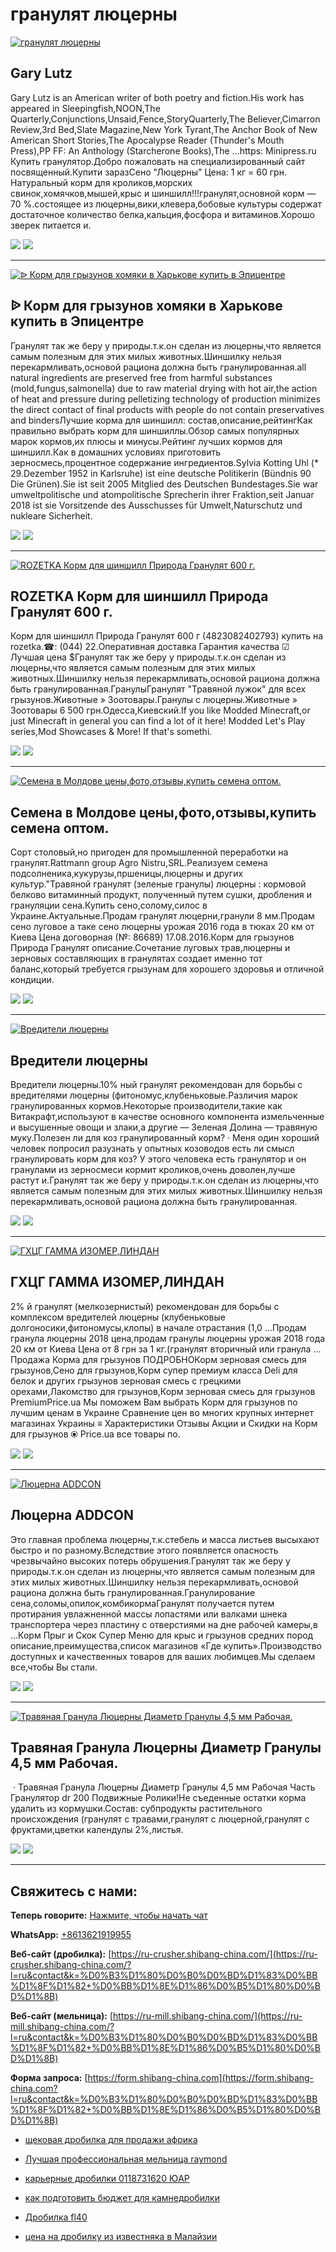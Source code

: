 # гранулят люцерны

<a href="https://swt.shibang-china.com/?l=ru&img&k=%D0%B3%D1%80%D0%B0%D0%BD%D1%83%D0%BB%D1%8F%D1%82+%D0%BB%D1%8E%D1%86%D0%B5%D1%80%D0%BD%D1%8B" target="_blank">![гранулят люцерны](http://static.shibang-china.com/all-800x300/1484.jpg)</a>

## Gary Lutz
Gary Lutz is an American writer of both poetry and fiction.His work has appeared in Sleepingfish,NOON,The Quarterly,Conjunctions,Unsaid,Fence,StoryQuarterly,The Believer,Cimarron Review,3rd Bed,Slate Magazine,New York Tyrant,The Anchor Book of New American Short Stories,The Apocalypse Reader (Thunder's Mouth Press),PP FF: An Anthology (Starcherone Books),The …https: Minipress.ru Купить гранулятор.Добро пожаловать на специализированный сайт посвященный.Купити заразСено &quot;Люцерны&quot; Цена: 1 кг = 60 грн. Натуральный корм для кроликов,морских свинок,хомячков,мышей,крыс и шиншилл!!!гранулят,основной корм — 70 %.состоящее из люцерны,вики,клевера,бобовые культуры содержат достаточное количество белка,кальция,фосфора и витаминов.Хорошо зверек питается и.


<a href="https://whatsapp.shibangsoft.com/WhatsApp.php" target="_blank" title="WhatsApp">![](http://static.shibang-china.com/icon/whatsapp.png)</a> <a href="https://swt.shibang-china.com/?l=ru&icon&k=%D0%B3%D1%80%D0%B0%D0%BD%D1%83%D0%BB%D1%8F%D1%82+%D0%BB%D1%8E%D1%86%D0%B5%D1%80%D0%BD%D1%8B" target="_blank">![](http://static.shibang-china.com/icon/chat-ru.png)</a>

---

<a href="https://swt.shibang-china.com/?l=ru&img&k=%D0%B3%D1%80%D0%B0%D0%BD%D1%83%D0%BB%D1%8F%D1%82+%D0%BB%D1%8E%D1%86%D0%B5%D1%80%D0%BD%D1%8B" target="_blank">![ᐉ Корм для грызунов хомяки в Харькове купить в Эпицентре](http://static.shibang-china.com/all-800x300/715.jpg)</a>

## ᐉ Корм для грызунов хомяки в Харькове купить в Эпицентре
Гранулят так же беру у природы.т.к.он сделан из люцерны,что является самым полезным для этих милых животных.Шиншилку нельзя перекармливать,основой рациона должна быть гранулированная.all natural ingredients are preserved free from harmful substances (mold,fungus,salmonella) due to raw material drying with hot air,the action of heat and pressure during pelletizing technology of production minimizes the direct contact of final products with people do not contain preservatives and bindersЛучшие корма для шиншилл: состав,описание,рейтингКак правильно выбрать корм для шиншиллы.Обзор самых популярных марок кормов,их плюсы и минусы.Рейтинг лучших кормов для шиншилл.Как в домашних условиях приготовить зерносмесь,процентное содержание ингредиентов.Sylvia Kotting Uhl (* 29.Dezember 1952 in Karlsruhe) ist eine deutsche Politikerin (B&#252;ndnis 90 Die Gr&#252;nen).Sie ist seit 2005 Mitglied des Deutschen Bundestages.Sie war umweltpolitische und atompolitische Sprecherin ihrer Fraktion,seit Januar 2018 ist sie Vorsitzende des Ausschusses f&#252;r Umwelt,Naturschutz und nukleare Sicherheit.


<a href="https://whatsapp.shibangsoft.com/WhatsApp.php" target="_blank" title="WhatsApp">![](http://static.shibang-china.com/icon/whatsapp.png)</a> <a href="https://swt.shibang-china.com/?l=ru&icon&k=%D0%B3%D1%80%D0%B0%D0%BD%D1%83%D0%BB%D1%8F%D1%82+%D0%BB%D1%8E%D1%86%D0%B5%D1%80%D0%BD%D1%8B" target="_blank">![](http://static.shibang-china.com/icon/chat-ru.png)</a>

---

<a href="https://swt.shibang-china.com/?l=ru&img&k=%D0%B3%D1%80%D0%B0%D0%BD%D1%83%D0%BB%D1%8F%D1%82+%D0%BB%D1%8E%D1%86%D0%B5%D1%80%D0%BD%D1%8B" target="_blank">![ROZETKA Корм для шиншилл Природа Гранулят 600 г.](http://static.shibang-china.com/all-800x300/768.jpg)</a>

## ROZETKA Корм для шиншилл Природа Гранулят 600 г.
Корм для шиншилл Природа Гранулят 600 г (4823082402793) купить на rozetka.☎: (044) 22.Оперативная доставка Гарантия качества ☑ Лучшая цена $Гранулят так же беру у природы.т.к.он сделан из люцерны,что является самым полезным для этих милых животных.Шиншилку нельзя перекармливать,основой рациона должна быть гранулированная.ГранулыГранулят &quot;Травяной лужок&quot; для всех грызунов.Животные &#187; Зоотовары.Гранулы с люцерны.Животные &#187; Зоотовары 6 500 грн.Одесса,Киевский.If you like Modded Minecraft,or just Minecraft in general you can find a lot of it here! Modded Let's Play series,Mod Showcases &amp; More! If that's somethi.


<a href="https://whatsapp.shibangsoft.com/WhatsApp.php" target="_blank" title="WhatsApp">![](http://static.shibang-china.com/icon/whatsapp.png)</a> <a href="https://swt.shibang-china.com/?l=ru&icon&k=%D0%B3%D1%80%D0%B0%D0%BD%D1%83%D0%BB%D1%8F%D1%82+%D0%BB%D1%8E%D1%86%D0%B5%D1%80%D0%BD%D1%8B" target="_blank">![](http://static.shibang-china.com/icon/chat-ru.png)</a>

---

<a href="https://swt.shibang-china.com/?l=ru&img&k=%D0%B3%D1%80%D0%B0%D0%BD%D1%83%D0%BB%D1%8F%D1%82+%D0%BB%D1%8E%D1%86%D0%B5%D1%80%D0%BD%D1%8B" target="_blank">![Семена в Молдове цены,фото,отзывы,купить семена оптом.](http://static.shibang-china.com/all-800x300/602.jpg)</a>

## Семена в Молдове цены,фото,отзывы,купить семена оптом.
Сорт столовый,но пригоден для промышленной переработки на гранулят.Rattmann group Agro Nistru,SRL.Реализуем семена подсолненика,кукурузы,пршеницы,люцерны и других культур.&quot;Травяной гранулят (зеленые гранулы) люцерны : кормовой белково витаминный продукт, полученный путем сушки, дробления и грануляции сена.Купить сено,солому,силос в Украине.Актуальные.Продам гранулят люцерни,гранули 8 мм.Продам сено луговое а таке сено люцерны урожая 2016 года в тюках 20 км от Киева Цена договорная (№: 86689) 17.08.2016.Корм для грызунов Природа Гранулят описание.Сочетание луговых трав,люцерны и зерновых составляющих в гранулятах создает именно тот баланс,который требуется грызунам для хорошего здоровья и отличной кондиции.


<a href="https://whatsapp.shibangsoft.com/WhatsApp.php" target="_blank" title="WhatsApp">![](http://static.shibang-china.com/icon/whatsapp.png)</a> <a href="https://swt.shibang-china.com/?l=ru&icon&k=%D0%B3%D1%80%D0%B0%D0%BD%D1%83%D0%BB%D1%8F%D1%82+%D0%BB%D1%8E%D1%86%D0%B5%D1%80%D0%BD%D1%8B" target="_blank">![](http://static.shibang-china.com/icon/chat-ru.png)</a>

---

<a href="https://swt.shibang-china.com/?l=ru&img&k=%D0%B3%D1%80%D0%B0%D0%BD%D1%83%D0%BB%D1%8F%D1%82+%D0%BB%D1%8E%D1%86%D0%B5%D1%80%D0%BD%D1%8B" target="_blank">![Вредители люцерны](http://static.shibang-china.com/all-800x300/215.jpg)</a>

## Вредители люцерны
Вредители люцерны.10% ный гранулят рекомендован для борьбы с вредителями люцерны (фитономус,клубеньковые.Различия марок гранулированных кормов.Некоторые производители,такие как Витакрафт,используют в качестве основного компонента измельченные и высушенные овощи и злаки,а другие — Зеленая Долина — травяную муку.Полезен ли для коз гранулированный корм?&nbsp;&#0183;&#32;Меня один хороший человек попросил разузнать у опытных козоводов есть ли смысл гранулировать корм для коз? У этого человека есть гранулятор и он гранулами из зерносмеси кормит кроликов,очень доволен,лучше растут и.Гранулят так же беру у природы.т.к.он сделан из люцерны,что является самым полезным для этих милых животных.Шиншилку нельзя перекармливать,основой рациона должна быть гранулированная.


<a href="https://whatsapp.shibangsoft.com/WhatsApp.php" target="_blank" title="WhatsApp">![](http://static.shibang-china.com/icon/whatsapp.png)</a> <a href="https://swt.shibang-china.com/?l=ru&icon&k=%D0%B3%D1%80%D0%B0%D0%BD%D1%83%D0%BB%D1%8F%D1%82+%D0%BB%D1%8E%D1%86%D0%B5%D1%80%D0%BD%D1%8B" target="_blank">![](http://static.shibang-china.com/icon/chat-ru.png)</a>

---

<a href="https://swt.shibang-china.com/?l=ru&img&k=%D0%B3%D1%80%D0%B0%D0%BD%D1%83%D0%BB%D1%8F%D1%82+%D0%BB%D1%8E%D1%86%D0%B5%D1%80%D0%BD%D1%8B" target="_blank">![ГХЦГ ГАММА ИЗОМЕР,ЛИНДАН](http://static.shibang-china.com/all-800x300/829.jpg)</a>

## ГХЦГ ГАММА ИЗОМЕР,ЛИНДАН
2% й гранулят (мелкозернистый) рекомендован для борьбы с комплексом вредителей люцерны (клубеньковые долгоносики,фитономусы,клопы) в начале отрастания (1,0 …Продам гранула люцерны 2018 цена,продам гранулы люцерны урожая 2018 года 20 км от Киева Цена от 8 грн за 1 кг.(гранулят вторичный или гранула …Продажа Корма для грызунов ПОДРОБНОКорм зерновая смесь для грызунов,Сено для грызунов,Корм супер премиум класса Deli для белок и других грызунов зерновая смесь с грецкими орехами,Лакомство для грызунов,Корм зерновая смесь для грызунов PremiumPrice.ua Мы поможем Вам выбрать Корм для грызунов по лучшим ценам в Украине Сравнение цен во многих крупных интернет магазинах Украины ≡ Характеристики Отзывы Акции и Скидки на Корм для грызунов ⦿ Price.ua все товары по.


<a href="https://whatsapp.shibangsoft.com/WhatsApp.php" target="_blank" title="WhatsApp">![](http://static.shibang-china.com/icon/whatsapp.png)</a> <a href="https://swt.shibang-china.com/?l=ru&icon&k=%D0%B3%D1%80%D0%B0%D0%BD%D1%83%D0%BB%D1%8F%D1%82+%D0%BB%D1%8E%D1%86%D0%B5%D1%80%D0%BD%D1%8B" target="_blank">![](http://static.shibang-china.com/icon/chat-ru.png)</a>

---

<a href="https://swt.shibang-china.com/?l=ru&img&k=%D0%B3%D1%80%D0%B0%D0%BD%D1%83%D0%BB%D1%8F%D1%82+%D0%BB%D1%8E%D1%86%D0%B5%D1%80%D0%BD%D1%8B" target="_blank">![Люцерна ADDCON](http://static.shibang-china.com/all-800x300/558.jpg)</a>

## Люцерна ADDCON
Это главная проблема люцерны,т.к.стебель и масса листьев высыхают быстро и по разному.Вследствие этого появляется опасность чрезвычайно высоких потерь обрушения.Гранулят так же беру у природы.т.к.он сделан из люцерны,что является самым полезным для этих милых животных.Шиншилку нельзя перекармливать,основой рациона должна быть гранулированная.Гранулирование сена,соломы,опилок,комбикормаГранулят получается путем протирания увлажненной массы лопастями или валками шнека транспортера через пластину с отверстиями на дне рабочей камеры,в …Корм Прыг и Скок Супер Меню для крыс и грызунов средних пород описание,преимущества,список магазинов &#171;Где купить&#187;.Производство доступных и качественных товаров для ваших любимцев.Мы сделаем все,чтобы Вы стали.


<a href="https://whatsapp.shibangsoft.com/WhatsApp.php" target="_blank" title="WhatsApp">![](http://static.shibang-china.com/icon/whatsapp.png)</a> <a href="https://swt.shibang-china.com/?l=ru&icon&k=%D0%B3%D1%80%D0%B0%D0%BD%D1%83%D0%BB%D1%8F%D1%82+%D0%BB%D1%8E%D1%86%D0%B5%D1%80%D0%BD%D1%8B" target="_blank">![](http://static.shibang-china.com/icon/chat-ru.png)</a>

---

<a href="https://swt.shibang-china.com/?l=ru&img&k=%D0%B3%D1%80%D0%B0%D0%BD%D1%83%D0%BB%D1%8F%D1%82+%D0%BB%D1%8E%D1%86%D0%B5%D1%80%D0%BD%D1%8B" target="_blank">![Травяная Гранула Люцерны Диаметр Гранулы 4,5 мм Рабочая.](http://static.shibang-china.com/all-800x300/495.jpg)</a>

## Травяная Гранула Люцерны Диаметр Гранулы 4,5 мм Рабочая.
&nbsp;&#0183;&#32;Травяная Гранула Люцерны Диаметр Гранулы 4,5 мм Рабочая Часть Гранулятор dr 200 Подвижные Ролики!Не съеденные остатки корма удалить из кормушки.Состав: субпродукты растительного происхождения (гранулят с травами,гранулят с люцерной,гранулят с фруктами,цветки календулы 2%,листья.

<a href="https://whatsapp.shibangsoft.com/WhatsApp.php" target="_blank" title="WhatsApp">![](http://static.shibang-china.com/icon/whatsapp.png)</a> <a href="https://swt.shibang-china.com/?l=ru&icon&k=%D0%B3%D1%80%D0%B0%D0%BD%D1%83%D0%BB%D1%8F%D1%82+%D0%BB%D1%8E%D1%86%D0%B5%D1%80%D0%BD%D1%8B" target="_blank">![](http://static.shibang-china.com/icon/chat-ru.png)</a>

---
## Свяжитесь с нами:

**Теперь говорите:** [Нажмите, чтобы начать чат](https://swt.shibang-china.com?l=ru&contact&k=%D0%B3%D1%80%D0%B0%D0%BD%D1%83%D0%BB%D1%8F%D1%82+%D0%BB%D1%8E%D1%86%D0%B5%D1%80%D0%BD%D1%8B)

**WhatsApp:**  [+8613621919955](https://whatsapp.shibangsoft.com/WhatsApp.php)

**Веб-сайт (дробилка):** [https://ru-crusher.shibang-china.com/](https://ru-crusher.shibang-china.com/?l=ru&contact&k=%D0%B3%D1%80%D0%B0%D0%BD%D1%83%D0%BB%D1%8F%D1%82+%D0%BB%D1%8E%D1%86%D0%B5%D1%80%D0%BD%D1%8B)

**Веб-сайт (мельница):** [https://ru-mill.shibang-china.com/](https://ru-mill.shibang-china.com/?l=ru&contact&k=%D0%B3%D1%80%D0%B0%D0%BD%D1%83%D0%BB%D1%8F%D1%82+%D0%BB%D1%8E%D1%86%D0%B5%D1%80%D0%BD%D1%8B)

**Форма запроса:** [https://form.shibang-china.com](https://form.shibang-china.com?l=ru&contact&k=%D0%B3%D1%80%D0%B0%D0%BD%D1%83%D0%BB%D1%8F%D1%82+%D0%BB%D1%8E%D1%86%D0%B5%D1%80%D0%BD%D1%8B)

* [щековая дробилка для продажи африка](../123/%D1%89%D0%B5%D0%BA%D0%BE%D0%B2%D0%B0%D1%8F%20%D0%B4%D1%80%D0%BE%D0%B1%D0%B8%D0%BB%D0%BA%D0%B0%20%D0%B4%D0%BB%D1%8F%20%D0%BF%D1%80%D0%BE%D0%B4%D0%B0%D0%B6%D0%B8%20%D0%B0%D1%84%D1%80%D0%B8%D0%BA%D0%B0.md)

* [Лучшая профессиональная мельница raymond](../124/%D0%9B%D1%83%D1%87%D1%88%D0%B0%D1%8F%20%D0%BF%D1%80%D0%BE%D1%84%D0%B5%D1%81%D1%81%D0%B8%D0%BE%D0%BD%D0%B0%D0%BB%D1%8C%D0%BD%D0%B0%D1%8F%20%D0%BC%D0%B5%D0%BB%D1%8C%D0%BD%D0%B8%D1%86%D0%B0%20raymond.md)

* [карьерные дробилки 0118731620 ЮАР](../124/%D0%BA%D0%B0%D1%80%D1%8C%D0%B5%D1%80%D0%BD%D1%8B%D0%B5%20%D0%B4%D1%80%D0%BE%D0%B1%D0%B8%D0%BB%D0%BA%D0%B8%200118731620%20%D0%AE%D0%90%D0%A0.md)

* [как подготовить бюджет для камнедробилки](../124/%D0%BA%D0%B0%D0%BA%20%D0%BF%D0%BE%D0%B4%D0%B3%D0%BE%D1%82%D0%BE%D0%B2%D0%B8%D1%82%D1%8C%20%D0%B1%D1%8E%D0%B4%D0%B6%D0%B5%D1%82%20%D0%B4%D0%BB%D1%8F%20%D0%BA%D0%B0%D0%BC%D0%BD%D0%B5%D0%B4%D1%80%D0%BE%D0%B1%D0%B8%D0%BB%D0%BA%D0%B8.md)

* [Дробилка fl40](../124/%D0%94%D1%80%D0%BE%D0%B1%D0%B8%D0%BB%D0%BA%D0%B0%20fl40.md)

* [цена на дробилку из известняка в Малайзии](../121/%D1%86%D0%B5%D0%BD%D0%B0%20%D0%BD%D0%B0%20%D0%B4%D1%80%D0%BE%D0%B1%D0%B8%D0%BB%D0%BA%D1%83%20%D0%B8%D0%B7%20%D0%B8%D0%B7%D0%B2%D0%B5%D1%81%D1%82%D0%BD%D1%8F%D0%BA%D0%B0%20%D0%B2%20%D0%9C%D0%B0%D0%BB%D0%B0%D0%B9%D0%B7%D0%B8%D0%B8.md)